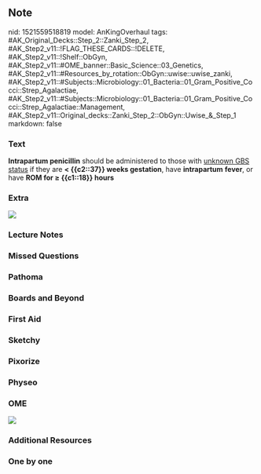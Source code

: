 ## Note
nid: 1521559518819
model: AnKingOverhaul
tags: #AK_Original_Decks::Step_2::Zanki_Step_2, #AK_Step2_v11::!FLAG_THESE_CARDS::!DELETE, #AK_Step2_v11::!Shelf::ObGyn, #AK_Step2_v11::#OME_banner::Basic_Science::03_Genetics, #AK_Step2_v11::#Resources_by_rotation::ObGyn::uwise::uwise_zanki, #AK_Step2_v11::#Subjects::Microbiology::01_Bacteria::01_Gram_Positive_Cocci::Strep_Agalactiae, #AK_Step2_v11::#Subjects::Microbiology::01_Bacteria::01_Gram_Positive_Cocci::Strep_Agalactiae::Management, #AK_Step2_v11::Original_decks::Zanki_Step_2::ObGyn::Uwise_&_Step_1
markdown: false

### Text
<b>Intrapartum penicillin</b> should be administered to those with
<u>unknown GBS status</u> if they are <b>< {{c2::37}} weeks
gestation</b>, have <b>intrapartum</b> <b>fever</b>, or have <b>ROM
for ≥ {{c1::18}} hours</b>

### Extra
<img src="gbs%20(1).png">

### Lecture Notes


### Missed Questions


### Pathoma


### Boards and Beyond


### First Aid


### Sketchy


### Pixorize


### Physeo


### OME
<div class="ome-widget">
  <a href="https://onlinemeded.org/spa/obgyn?ref=anki"><img src=
  "_OME_AnkiFlashcards_Topic_5.png"></a>
</div>

### Additional Resources


### One by one

